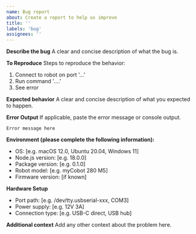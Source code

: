 ```yaml
---
name: Bug report
about: Create a report to help us improve
title: ''
labels: 'bug'
assignees: ''
---
```


**Describe the bug**
A clear and concise description of what the bug is.

**To Reproduce**
Steps to reproduce the behavior:
1. Connect to robot on port '...'
2. Run command '....'
3. See error

**Expected behavior**
A clear and concise description of what you expected to happen.

**Error Output**
If applicable, paste the error message or console output.

```
Error message here
```

**Environment (please complete the following information):**
- OS: [e.g. macOS 12.0, Ubuntu 20.04, Windows 11]
- Node.js version: [e.g. 18.0.0]
- Package version: [e.g. 0.1.0]
- Robot model: [e.g. myCobot 280 M5]
- Firmware version: [if known]

**Hardware Setup**
- Port path: [e.g. /dev/tty.usbserial-xxx, COM3]
- Power supply: [e.g. 12V 3A]
- Connection type: [e.g. USB-C direct, USB hub]

**Additional context**
Add any other context about the problem here.
